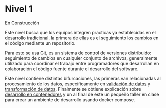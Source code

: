 # Nivel 1
En Construcción


Este nivel busca que los equipos integren practicas ya establecidas en el desarrollo tradicional. la primera de ellas es el seguimiento los cambios en el código mediante un repositorio.

Para esto se usa Git, es un sistema de control de versiones distribuido: seguimiento de cambios en cualquier conjunto de archivos, generalmente utilizado para coordinar el trabajo entre programadores que desarrollan en colaboración el código fuente durante el desarrollo del software. 

Este nivel contiene distintas bifurcaciones, las primeras van relacionadas al procesamiento de los datos, específicamente en [validación de datos](/Validacion_de_datos) y [transformación de datos](/Transformacion_de_datos). Finalmente se obtiene explicación sobre [desarrollo en contenedores](/Desarollo_en_contenedores/README.md) y un al final de este un pequeño taller en clase para crear un ambiente de desarrollo usando docker compose.

